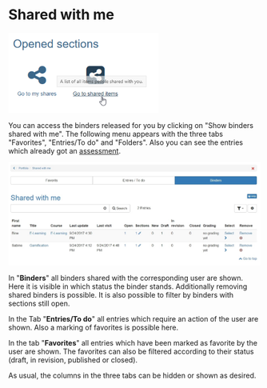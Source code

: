 # Shared with me

![shared_with_me.png](assets/portfolio_shared.png)

You can access the binders released for you by clicking on "Show binders shared with me". The following menu appears with the three tabs "Favorites", "Entries/To do" and "Folders". Also you can see the entries which already got an [assessment](../portfolio/Process_of_an_assessment_portfolio.md).  

![list.png](assets/portfolio_shared_with_me_list.jpg)

In "**Binders**" all binders shared with the corresponding user are shown. Here it is visible in which status the binder stands. Additionally removing shared binders is possible. It is also possible to filter by binders with sections still open.

In the Tab "**Entries/To do**" all entries which require an action of the user are shown. Also a marking of favorites is possible here.

In the tab "**Favorites**" all entries which have been marked as favorite by the user are shown. The favorites can also be filtered according to their status (draft, in revision, published or closed).

As usual, the columns in the three tabs can be hidden or shown as desired.

